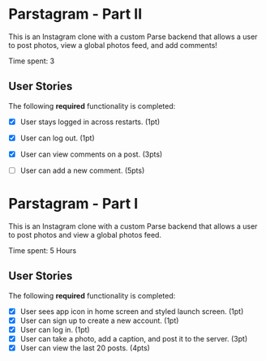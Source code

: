 # Parstagram - Part II

This is an Instagram clone with a custom Parse backend that allows a user to post photos, view a global photos feed, and add comments!

Time spent: 3

## User Stories

The following **required** functionality is completed:

- [x] User stays logged in across restarts. (1pt)
- [x] User can log out. (1pt)
- [x] User can view comments on a post. (3pts)
- [ ] User can add a new comment. (5pts)


# Parstagram - Part I

This is an Instagram clone with a custom Parse backend that allows a user to post photos and view a global photos feed.

Time spent: 5 Hours

## User Stories

The following **required** functionality is completed:

- [x] User sees app icon in home screen and styled launch screen. (1pt)
- [x] User can sign up to create a new account. (1pt)
- [x] User can log in. (1pt)
- [x] User can take a photo, add a caption, and post it to the server. (3pt)
- [x] User can view the last 20 posts. (4pts)

